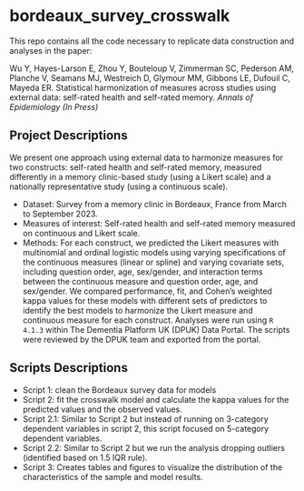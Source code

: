# bordeaux_survey_crosswalk
This repo contains all the code necessary to replicate data construction and analyses in the paper: 


Wu Y, Hayes-Larson E, Zhou Y, Bouteloup V, Zimmerman SC, Pederson AM, Planche V, Seamans MJ, Westreich D, Glymour MM, Gibbons LE, Dufouil C, Mayeda ER. Statistical harmonization of measures across studies using external data: self-rated health and self-rated memory. *Annals of Epidemiology (In Press)*

## Project Descriptions
We present one approach using external data to harmonize measures for two constructs: self-rated health and self-rated memory, measured differently in a memory clinic-based study (using a Likert scale) and a nationally representative study (using a continuous scale).

* Dataset: Survey from a memory clinic in Bordeaux, France from March to September 2023. 
* Measures of interest: Self-rated health and self-rated memory measured on continuous and Likert scale.
* Methods: For each construct, we predicted the Likert measures with multinomial and ordinal logistic models using varying specifications of the continuous measures (linear or spline) and varying covariate sets, including question order, age, sex/gender, and interaction terms between the continuous measure and question order, age, and sex/gender. We compared performance, fit, and Cohen’s weighted kappa values for these models with different sets of predictors to identify the best models to harmonize the Likert measure and continuous measure for each construct. Analyses were run using `R 4.1.3` within The Dementia Platform UK (DPUK) Data Portal. The scripts were reviewed by the DPUK team and exported from the portal.

## Scripts Descriptions
* Script 1: clean the Bordeaux survey data for models
* Script 2: fit the crosswalk model and calculate the kappa values for the predicted values and the observed values.
* Script 2.1: Similar to Script 2 but instead of running on 3-category dependent variables in script 2, this script focused on 5-category dependent variables.
* Script 2.2: Similar to Script 2 but we run the analysis dropping outliers (identified based on 1.5 IQR rule).
* Script 3: Creates tables and figures to visualize the distribution of the characteristics of the sample and model results.
